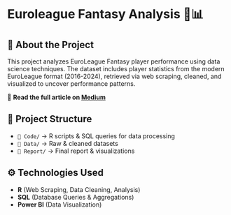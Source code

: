 # Euroleague Fantasy Analysis 🏀📊

## 📌 About the Project
This project analyzes EuroLeague Fantasy player performance using data science techniques. The dataset includes player statistics from the modern EuroLeague format (2016-2024), retrieved via web scraping, cleaned, and visualized to uncover performance patterns.

🔗 **Read the full article on [Medium](https://medium.com/@Sartiv/%CE%B5%CE%B9%CF%83%CE%B1%CE%B3%CF%89%CE%B3%CE%AE-9a4c96d8c110)**

## 📂 Project Structure
- `📂 Code/` → R scripts & SQL queries for data processing
- `📂 Data/` → Raw & cleaned datasets
- `📂 Report/` → Final report & visualizations

## ⚙ Technologies Used
- **R** (Web Scraping, Data Cleaning, Analysis)
- **SQL** (Database Queries & Aggregations)
- **Power BI** (Data Visualization)



